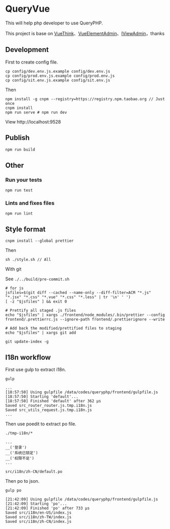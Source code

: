# QueryVue #

This will help php developer to use QueryPHP.

This project is base on [VueThink](https://github.com/honraytech/VueThink)、[VueElementAdmin](https://github.com/PanJiaChen/vue-element-admin)、[IViewAdmin](https://github.com/iview/iview-admin)，thanks

## Development

First to create config file.

```
cp config/dev.env.js.example config/dev.env.js
cp config/prod.env.js.example config/prod.env.js
cp config/sit.env.js.example config/sit.env.js
```

Then

```bas
npm install -g cnpm --registry=https://registry.npm.taobao.org // Just once
cnpm install
npm run serve # npm run dev
```
View http://localhost:9528

## Publish

```bash
npm run build
```

## Other

### Run your tests
```
npm run test
```

### Lints and fixes files
```
npm run lint
```


## Style format

```
cnpm install --global prettier
```

Then

```
sh ./style.sh // All
```

With git

See `./../build/pre-commit.sh`

```
# for js
jsfiles=$(git diff --cached --name-only --diff-filter=ACM "*.js" "*.jsx" "*.css" "*.vue" "*.css" "*.less" | tr '\n' ' ')
[ -z "$jsfiles" ] && exit 0

# Prettify all staged .js files
echo "$jsfiles" | xargs ./frontend/node_modules/.bin/prettier --config frontend/.prettierrc.js --ignore-path frontend/.prettierignore --write

# Add back the modified/prettified files to staging
echo "$jsfiles" | xargs git add

git update-index -g

```

## I18n workflow

First use gulp to extract i18n.

```
gulp

...
[18:57:50] Using gulpfile /data/codes/queryphp/frontend/gulpfile.js
[18:57:50] Starting 'default'...
[18:57:50] Finished 'default' after 362 μs
Saved src_router_router.js.tmp.i18n.js
Saved src_utils_request.js.tmp.i18n.js
...
```

Then use poedit to extract po file.

```
./tmp-i18n/*

...
__('登录')
__('系统已锁定')
__('权限不足')
...

src/i18n/zh-CN/default.po
```

Then po to json.

```
gulp po

[21:42:09] Using gulpfile /data/codes/queryphp/frontend/gulpfile.js
[21:42:09] Starting 'po'...
[21:42:09] Finished 'po' after 733 μs
Saved src/i18n/en-US/index.js
Saved src/i18n/zh-TW/index.js
Saved src/i18n/zh-CN/index.js
```
